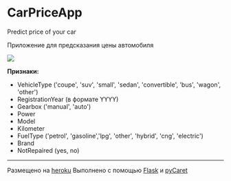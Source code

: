 # CarPriceApp

Predict price of your car

Приложение для предсказания цены автомобиля

![](https://i.ibb.co/yWRF4W0/IMG-20200920-112110-2.jpg)


**Признаки:**

- VehicleType ('coupe', 'suv', 'small', 'sedan', 'convertible', 'bus',
       'wagon', 'other')
- RegistrationYear (в формате YYYY)
- Gearbox ('manual', 'auto')
- Power
- Model
- Kilometer
- FuelType ('petrol', 'gasoline','lpg', 'other', 'hybrid', 'cng',
       'electric')
- Brand
- NotRepaired (yes, no)


___

Размещено на [heroku](https://dashboard.heroku.com/apps)
Выполнено с помощью [Flask](https://flask.palletsprojects.com/en/2.0.x/) и [pyCaret](https://pycaret.org/)


